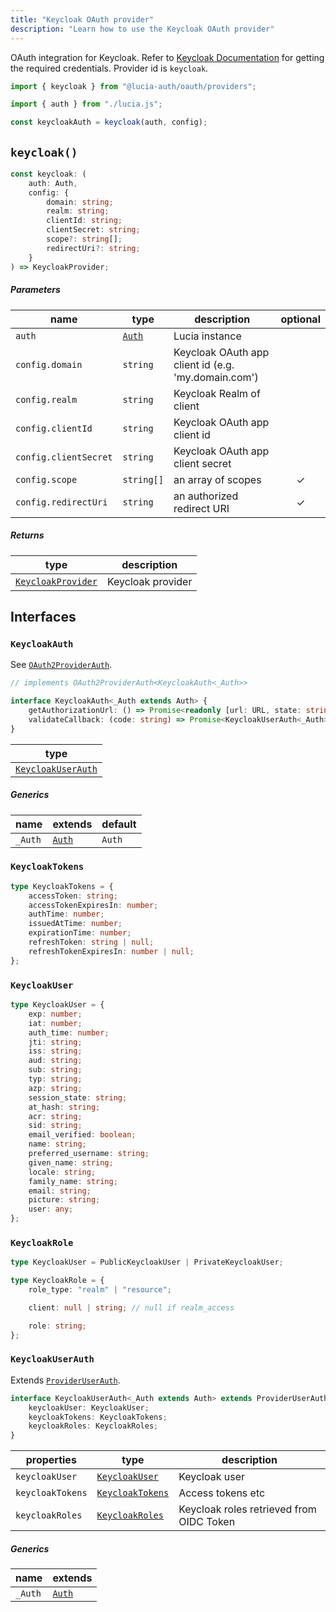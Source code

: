 ```yaml
---
title: "Keycloak OAuth provider"
description: "Learn how to use the Keycloak OAuth provider"
---
```


OAuth integration for Keycloak. Refer to [Keycloak Documentation](https://www.keycloak.org/docs/latest/authorization_services/index.html) for getting the required credentials. Provider id is `keycloak`.

```ts
import { keycloak } from "@lucia-auth/oauth/providers";

import { auth } from "./lucia.js";

const keycloakAuth = keycloak(auth, config);
```

## `keycloak()`

```ts
const keycloak: (
	auth: Auth,
	config: {
		domain: string;
		realm: string;
		clientId: string;
		clientSecret: string;
		scope?: string[];
		redirectUri?: string;
	}
) => KeycloakProvider;
```

##### Parameters

| name                  | type                                       | description                                         | optional |
| --------------------- | ------------------------------------------ | --------------------------------------------------- | :------: |
| `auth`                | [`Auth`](/reference/lucia/interfaces/auth) | Lucia instance                                      |          |
| `config.domain`       | `string`                                   | Keycloak OAuth app client id (e.g. 'my.domain.com') |          |
| `config.realm`        | `string`                                   | Keycloak Realm of client                            |          |
| `config.clientId`     | `string`                                   | Keycloak OAuth app client id                        |          |
| `config.clientSecret` | `string`                                   | Keycloak OAuth app client secret                    |          |
| `config.scope`        | `string[]`                                 | an array of scopes                                  |    ✓     |
| `config.redirectUri`  | `string`                                   | an authorized redirect URI                          |    ✓     |

##### Returns

| type                                    | description       |
| --------------------------------------- | ----------------- |
| [`KeycloakProvider`](#keycloakprovider) | Keycloak provider |

## Interfaces

### `KeycloakAuth`

See [`OAuth2ProviderAuth`](/reference/oauth/interfaces/oauth2providerauth).

```ts
// implements OAuth2ProviderAuth<KeycloakAuth<_Auth>>

interface KeycloakAuth<_Auth extends Auth> {
	getAuthorizationUrl: () => Promise<readonly [url: URL, state: string]>;
	validateCallback: (code: string) => Promise<KeycloakUserAuth<_Auth>>;
}
```

| type                                    |
| --------------------------------------- |
| [`KeycloakUserAuth`](#keycloakuserauth) |

##### Generics

| name    | extends                                    | default |
| ------- | ------------------------------------------ | ------- |
| `_Auth` | [`Auth`](/reference/lucia/interfaces/auth) | `Auth`  |

### `KeycloakTokens`

```ts
type KeycloakTokens = {
	accessToken: string;
	accessTokenExpiresIn: number;
	authTime: number;
	issuedAtTime: number;
	expirationTime: number;
	refreshToken: string | null;
	refreshTokenExpiresIn: number | null;
};
```

### `KeycloakUser`

```ts
type KeycloakUser = {
	exp: number;
	iat: number;
	auth_time: number;
	jti: string;
	iss: string;
	aud: string;
	sub: string;
	typ: string;
	azp: string;
	session_state: string;
	at_hash: string;
	acr: string;
	sid: string;
	email_verified: boolean;
	name: string;
	preferred_username: string;
	given_name: string;
	locale: string;
	family_name: string;
	email: string;
	picture: string;
	user: any;
};
```

### `KeycloakRole`

```ts
type KeycloakUser = PublicKeycloakUser | PrivateKeycloakUser;

type KeycloakRole = {
	role_type: "realm" | "resource";

	client: null | string; // null if realm_access

	role: string;
};
```

### `KeycloakUserAuth`

Extends [`ProviderUserAuth`](/reference/oauth/interfaces/provideruserauth).

```ts
interface KeycloakUserAuth<_Auth extends Auth> extends ProviderUserAuth<_Auth> {
	keycloakUser: KeycloakUser;
	keycloakTokens: KeycloakTokens;
	keycloakRoles: KeycloakRoles;
}
```

| properties       | type                                | description                              |
| ---------------- | ----------------------------------- | ---------------------------------------- |
| `keycloakUser`   | [`KeycloakUser`](#keycloakuser)     | Keycloak user                            |
| `keycloakTokens` | [`KeycloakTokens`](#keycloaktokens) | Access tokens etc                        |
| `keycloakRoles`  | [`KeycloakRoles`](#keycloakroles)   | Keycloak roles retrieved from OIDC Token |

##### Generics

| name    | extends                                    |
| ------- | ------------------------------------------ |
| `_Auth` | [`Auth`](/reference/lucia/interfaces/auth) |
